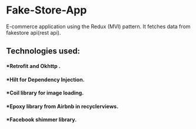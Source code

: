 # Fake-Store-App
 E-commerce application using the Redux (MVI) pattern. It fetches data from fakestore api(rest api).
## Technologies used:
#### *Retrofit and Okhttp .
#### *Hilt for Dependency Injection.
#### *Coil library for image loading.
#### *Epoxy library from Airbnb in recyclerviews.
#### *Facebook shimmer library.
